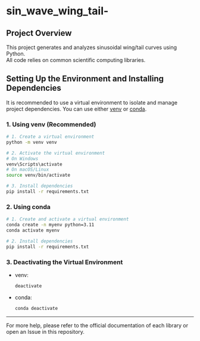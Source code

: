 # sin_wave_wing_tail-

## Project Overview

This project generates and analyzes sinusoidal wing/tail curves using Python.  
All code relies on common scientific computing libraries.

## Setting Up the Environment and Installing Dependencies

It is recommended to use a virtual environment to isolate and manage project dependencies. You can use either [venv](https://docs.python.org/3/library/venv.html) or [conda](https://docs.conda.io/).

### 1. Using venv (Recommended)

```bash
# 1. Create a virtual environment
python -m venv venv

# 2. Activate the virtual environment
# On Windows
venv\Scripts\activate
# On macOS/Linux
source venv/bin/activate

# 3. Install dependencies
pip install -r requirements.txt
```

### 2. Using conda

```bash
# 1. Create and activate a virtual environment
conda create -n myenv python=3.11
conda activate myenv

# 2. Install dependencies
pip install -r requirements.txt
```

### 3. Deactivating the Virtual Environment

- venv:  
  ```bash
  deactivate
  ```
- conda:  
  ```bash
  conda deactivate
  ```

---

For more help, please refer to the official documentation of each library or open an Issue in this repository.

